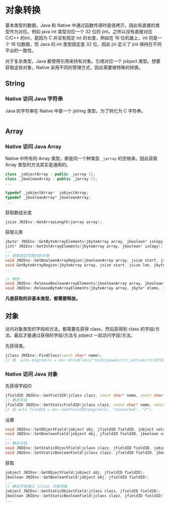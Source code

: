 # 对象转换

基本类型的数据，Java 和 Native 中通过函数传递时是值拷贝，因此有直接的类型作为对应。例如 java int 类型对应一个 32 位的 jint。之所以没有直接对应 C/C++ 的int，是因为 C 并没有规定 int 的长度，例如在 16 位机器上，int 则是一个 16 位数据，而 Java 的 int 类型固定是 32 位，因此 jni 定义了 jint 保持在不同平台的一致性。

对于复杂类型，Java 都使用引用来持有对象。引用对应一个 jobject 类型。想要获取这些对象，Native 采用不同的管理方式，因此需要做特殊的转换。

## String

### Native 访问 Java 字符串

Java 的字符串在 Native 中是一个 jstring 类型。为了转化为 C 字符串。

```C++

```

## Array


### Native 访问 Java Array

Native 中所有的 Array 类型，都是同一个种类型 `_jarray` 的空继承。因此获取 Array 类型的方法其实是通用的。
```C++
class _jobjectArray : public _jarray {};
class _jbooleanArray : public _jarray {};
...

typedef _jobjectArray*  jobjectArray;
typedef _jbooleanArray* jbooleanArray;
...
```

获取数组长度

```C++
jsize JNIEnv::GetArrayLength(jarray array);
```

获取元素

```C++
jbyte* JNIEnv::GetByteArrayElements(jbyteArray array, jboolean* isCopy);
jint* JNIEnv::GetIntArrayElements(jbyteArray array, jboolean* isCopy);
...
// 获取指定范围内的对象
void JNIEnv::GetBooleanArrayRegion(jbooleanArray array, jsize start, jsize len, jboolean* buf);
void GetByteArrayRegion(jbyteArray array, jsize start, jsize len, jbyte* buf);
...

// 释放
void JNIEnv::ReleaseBooleanArrayElements(jbooleanArray array, jboolean* elems, jint mode);
void JNIEnv::ReleaseByteArrayElements(jbyteArray array, jbyte* elems, jint mode);
```

**凡是获取的非基本类型，都需要释放。**

## 对象

访问对象类型的字段和方法，都需要先获得 class，然后获得到 class 的字段/方法，最后才能通过获得的字段/方法与 jobject 一起访问字段/方法。

先获得类。

```C++
jclass JNIEnv::FindClass(const char* name);
// 如  auto engineCls = env->FindClass("tech/yaowen/rtc_native/rtc/RTCEngine");
```

### Native 访问 Java 对象

先获得字段ID

```C++
jfieldID JNIEnv::GetFieldID(jclass clazz, const char* name, const char* sig);
// 静态字段
jfieldID JNIEnv::GetStaticFieldID(jclass clazz, const char* name, const char* sig)
// 如 auto filedId = env->GetFieldID(engineCls, "connected", "Z");
```

设置
```C++
void JNIEnv::SetObjectField(jobject obj, jfieldID fieldID, jobject value);
void JNIEnv::SetBooleanField(jobject obj, jfieldID fieldID, jboolean value);
...
// 静态字段
void JNIEnv::SetStaticObjectField(jclass clazz, jfieldID fieldID, jobject value);
void JNIEnv::SetStaticBooleanField(jclass clazz, jfieldID fieldID, jboolean value);
```

获取
```C++
jobject JNIEnv::GetObjectField(jobject obj, jfieldID fieldID);
jboolean JNIEnv::GetBooleanField(jobject obj, jfieldID fieldID);
...
// 静态字段通过 jclass 对象获取
jobject JNIEnv::GetStaticObjectField(jclass clazz, jfieldID fieldID);
jboolean JNIEnv::GetStaticBooleanField(jclass clazz, jfieldID fieldID);
...
```